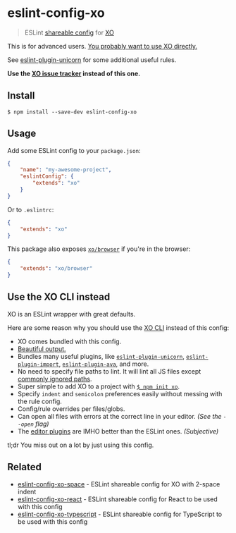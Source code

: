 # eslint-config-xo

> ESLint [shareable config](https://eslint.org/docs/developer-guide/shareable-configs.html) for [XO](https://github.com/xojs/xo)

This is for advanced users. [You probably want to use XO directly.](#use-the-xo-cli-instead)

See [eslint-plugin-unicorn](https://github.com/sindresorhus/eslint-plugin-unicorn) for some additional useful rules.

**Use the [XO issue tracker](https://github.com/xojs/xo/issues) instead of this one.**

## Install

```
$ npm install --save-dev eslint-config-xo
```

## Usage

Add some ESLint config to your `package.json`:

```json
{
	"name": "my-awesome-project",
	"eslintConfig": {
		"extends": "xo"
	}
}
```

Or to `.eslintrc`:

```json
{
	"extends": "xo"
}
```

This package also exposes [`xo/browser`](browser.js) if you're in the browser:

```json
{
	"extends": "xo/browser"
}
```

## Use the XO CLI instead

XO is an ESLint wrapper with great defaults.

Here are some reason why you should use the [XO CLI](https://github.com/xojs/xo) instead of this config:

- XO comes bundled with this config.
- [Beautiful output.](https://github.com/sindresorhus/eslint-formatter-pretty)
- Bundles many useful plugins, like [`eslint-plugin-unicorn`](https://github.com/sindresorhus/eslint-plugin-unicorn), [`eslint-plugin-import`](https://github.com/benmosher/eslint-plugin-import), [`eslint-plugin-ava`](https://github.com/avajs/eslint-plugin-ava), and more.
- No need to specify file paths to lint. It will lint all JS files except [commonly ignored paths](https://github.com/xojs/xo#ignores).
- Super simple to add XO to a project with [`$ npm init xo`](https://github.com/xojs/create-xo).
- Specify `indent` and `semicolon` preferences easily without messing with the rule config.
- Config/rule overrides per files/globs.
- Can open all files with errors at the correct line in your editor. *(See the `--open` flag)*
- The [editor plugins](https://github.com/xojs/xo#editor-plugins) are IMHO better than the ESLint ones. *(Subjective)*

tl;dr You miss out on a lot by just using this config.

## Related

- [eslint-config-xo-space](https://github.com/xojs/eslint-config-xo-space) - ESLint shareable config for XO with 2-space indent
- [eslint-config-xo-react](https://github.com/xojs/eslint-config-xo-react) - ESLint shareable config for React to be used with this config
- [eslint-config-xo-typescript](https://github.com/xojs/eslint-config-xo-typescript) - ESLint shareable config for TypeScript to be used with this config
